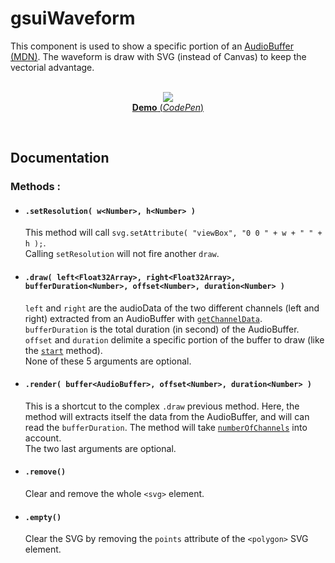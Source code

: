 # gsuiWaveform

This component is used to show a specific portion of an [AudioBuffer (MDN)](https://developer.mozilla.org/en-US/docs/Web/API/AudioBuffer). The waveform is draw with SVG (instead of Canvas) to keep the vectorial advantage.<br/>
<br/>
<p align="center">
  <a href="https://codepen.io/mr21/full/xqBYLg">
    <img src="https://gridsound.github.io/assets/screenshots/gsuiWaveform.png"/><br/>
    <b>Demo</b> (<i>CodePen</i>)
  </a>
</p>
<br/>

## Documentation

### Methods :

* #### `.setResolution( w<Number>, h<Number> )`
  This method will call `svg.setAttribute( "viewBox", "0 0 " + w + " " + h );`.   
  Calling `setResolution` will not fire another `draw`.

* #### `.draw( left<Float32Array>, right<Float32Array>, bufferDuration<Number>, offset<Number>, duration<Number> )`
  `left` and `right` are the audioData of the two different channels (left and right) extracted from an AudioBuffer with [`getChannelData`](https://developer.mozilla.org/en-US/docs/Web/API/AudioBuffer/getChannelData).  
  `bufferDuration` is the total duration (in second) of the AudioBuffer.  
  `offset` and `duration` delimite a specific portion of the buffer to draw (like the [`start`](https://developer.mozilla.org/en-US/docs/Web/API/AudioBufferSourceNode/start) method).  
  None of these 5 arguments are optional.

* #### `.render( buffer<AudioBuffer>, offset<Number>, duration<Number> )`
  This is a shortcut to the complex `.draw` previous method. Here, the method will extracts itself the data from the AudioBuffer, and will can read the `bufferDuration`. The method will take [`numberOfChannels`](https://developer.mozilla.org/en-US/docs/Web/API/AudioBuffer/numberOfChannels) into account.  
  The two last arguments are optional.

* #### `.remove()`
  Clear and remove the whole `<svg>` element.

* #### `.empty()`
  Clear the SVG by removing the `points` attribute of the `<polygon>` SVG element.
